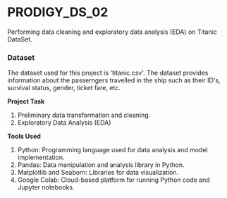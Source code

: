 # PRODIGY_DS_02
Performing data cleaning and exploratory data analysis (EDA) on Titanic DataSet.

### Dataset
The dataset used for this project is 'titanic.csv'. The dataset provides information about the passerngers travelled in the ship such as their ID's, survival status, gender, ticket fare, etc.

**Project Task**
   1. Preliminary data transformation and cleaning.
   2. Exploratory Data Analysis (EDA)

**Tools Used**
   1. Python: Programming language used for data analysis and model implementation.
   2. Pandas: Data manipulation and analysis library in Python.
   3. Matplotlib and Seaborn: Libraries for data visualization.
   4. Google Colab: Cloud-based platform for running Python code and Jupyter notebooks.
